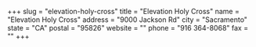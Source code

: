 +++
slug = "elevation-holy-cross"
title = "Elevation Holy Cross"
name = "Elevation Holy Cross"
address = "9000 Jackson Rd"
city = "Sacramento"
state = "CA"
postal = "95826"
website = ""
phone = "916 364-8068"
fax = ""
+++
